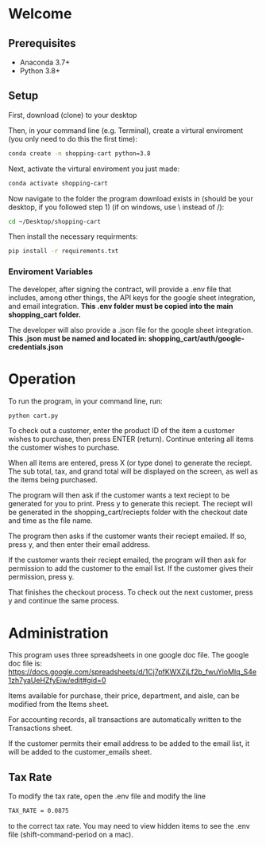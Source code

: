 # Welcome

## Prerequisites
* Anaconda 3.7+
* Python 3.8+

## Setup

First, download (clone) to your desktop

Then, in your command line (e.g. Terminal), create a virtural enviroment (you only need to do this the first time):

 ```sh
 conda create -n shopping-cart python=3.8
 ``` 

Next, activate the virtural enviroment you just made:

 ```sh
 conda activate shopping-cart
 ```

Now navigate to the folder the program download exists in (should be your desktop, if you followed step 1) (if on windows, use \ instead of /):

 ```sh
cd ~/Desktop/shopping-cart
 ```

Then install the necessary requirments:
```sh
pip install -r requirements.txt
```

### Enviroment Variables
The developer, after signing the contract, will provide a .env file that includes, among other things, the API keys for the google sheet integration, and email integration. **This .env folder must be copied into the main shopping_cart folder.** 

The developer will also provide a .json file for the google sheet integration. **This .json must be named and located in: 
shopping_cart/auth/google-credentials.json**

# Operation
To run the program, in your command line, run:
```sh
python cart.py
```

To check out a customer, enter the product ID of the item a customer wishes to purchase, then press ENTER (return). Continue entering all items the customer wishes to purchase.

When all items are entered, press X (or type done) to generate the reciept. The sub total, tax, and grand total will be displayed on the screen, as well as the items being purchased.

The program will then ask if the customer wants a text reciept to be generated for you to print. Press y to generate this reciept. The reciept will be generated in the shopping_cart/reciepts folder with the checkout date and time as the file name.

The program then asks if the customer wants their reciept emailed. If so, press y, and then enter their email address.

If the customer wants their reciept emailed, the program will then ask for permission to add the customer to the email list. If the customer gives their permission, press y.

That finishes the checkout process. To check out the next customer, press y and continue the same process.

# Administration
This program uses three spreadsheets in one google doc file. The google doc file is:
https://docs.google.com/spreadsheets/d/1Cj7pfKWXZjLf2b_fwuYioMIq_S4e1zh7yaUeHZfyEiw/edit#gid=0

Items available for purchase, their price, department, and aisle, can be modified from the Items sheet.

For accounting records, all transactions are automatically written to the Transactions sheet.

If the customer permits their email address to be added to the email list, it will be added to the customer_emails sheet.

## Tax Rate
To modify the tax rate, open the .env file and modify the line
```sh
TAX_RATE = 0.0875
```
to the correct tax rate. You may need to view hidden items to see the .env file (shift-command-period on a mac).
